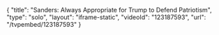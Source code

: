 {
    "title": "Sanders: Always Appropriate for Trump to Defend Patriotism",
    "type": "solo",
    "layout": "iframe-static",
    "videoId": "123187593",
    "url": "\/tvpembed\/123187593"
}